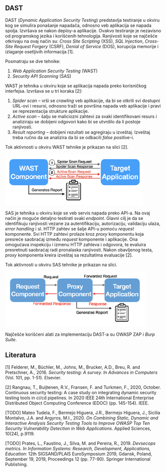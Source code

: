 ## DAST
DAST (<i>Dynamic Application Security Testing</i>) predstavlja testiranje u okviru kog se simulira ponašanje napadača, odnosno veb aplikacija se napada spolja. Izvršava se nakon deploy-a aplikacije. Ovakvo testiranje je nezavisno od programskog jezika i korišćenih tehnologija.
Ranjivosti koje se najčešće otkrivaju na ovaj način su: <i>Cross Site Scripting</i> (XSS), <i>SQL Injection</i>, <i>Cross-Site Request Forgery</i> (CSRF), <i>Denial of Service</i> (DOS), korupcija memorije i izlaganje osetljivih informacija [1].

Posmatraju se dve tehnike:
1. <i>Web Application Security Testing</i> (WAST)
2. <i>Security API Scanning</i> (SAS)

WAST je tehnika u okviru koje se aplikacija napada preko korisničkog interfejsa. Izvršava se u tri koraka [2]:
1. <i>Spider scan</i> – vrši se <i>crawling</i> veb aplikacije, da bi se otkrili svi dostupni URL-ovi i resursi, odnosno traži se površina napada veb aplikacije i pravi se reprezentacija strukture aplikacije.
2. <i>Active scan</i> – šalju se maliciozni zahtevi za svaki identifikovani resurs i analiziraju se dobijeni odgovori kako bi se utvrdilo da li postoje ranjivosti.
3. <i>Result reporting</i> – dobijeni rezultati se agregiraju u izveštaj. Izveštaj treba ručno da se analizira da bi se odbacili <i>false positive</i>-i.

Tok aktivnosti u okviru WAST tehnike je prikazan na slici [2].

![WAST graph](/docs/images/wast.png)

SAS je tehnika u okviru koje se veb servis napada preko API-a. Na ovaj način je moguće detaljno testirati svaki <i>endpoint</i>. Glavni cilj je da se identifikuju ranjivosti vezane za autentifikaciju, autorizaciju, validaciju ulaza, <i>error handling</i> i sl. HTTP zahtev se šalje API-u  pomoću <i>request</i> komponente. Svi HTTP zahtevi prolaze kroz <i>proxy</i> komponentu koja presreće saobraćaj između <i>request</i> komponente i aplikacije. Ona omogućava inspekciju i izmenu HTTP zahteva i odgovora, te evaluira presretnuti saobraćaj radi pronalaska ranjivosti. Nakon obavljenog testa, <i>proxy</i> komponenta kreira izveštaj sa rezultatima evaluacije [2].

Tok aktivnosti u okviru SAS tehnike je prikazan na slici.

![SAS graph](/docs/images/sas.png)

Najčešće korišćeni alati za implementaciju DAST-a su OWASP ZAP i <i>Burp Suite</i>.

## Literatura
[1]	Felderer, M., Büchler, M., Johns, M., Brucker, A.D., Breu, R. and Pretschner, A., 2016. <i>Security testing: A survey. In Advances in Computers</i> (Vol. 101, pp. 1-51). Elsevier.

[2]	Rangnau, T., Buijtenen, R.V., Fransen, F. and Turkmen, F., 2020, October. </i>Continuous security testing: A case study on integrating dynamic security testing tools in ci/cd pipelines</i>. In 2020 IEEE 24th International Enterprise Distributed Object Computing Conference (EDOC) (pp. 145-154). IEEE.

[TODO] Mateo Tudela, F., Bermejo Higuera, J.R., Bermejo Higuera, J., Sicilia Montalvo, J.A. and Argyros, M.I., 2020. <i>On Combining Static, Dynamic and Interactive Analysis Security Testing Tools to Improve OWASP Top Ten Security Vulnerability Detection in Web Applications</i>. Applied Sciences, 10(24), p.9119.

[TODO] Prates, L., Faustino, J., Silva, M. and Pereira, R., 2019. <i>Devsecops metrics. In Information Systems: Research, Development, Applications, Education</i>: 12th SIGSAND/PLAIS EuroSymposium 2019, Gdansk, Poland, September 19, 2019, Proceedings 12 (pp. 77-90). Springer International Publishing.

